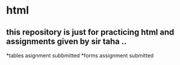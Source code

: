 # html
## this repository is just for practicing html and assignments given by sir taha  ..
*tables asignment subbmitted
*forms assignment submitted
